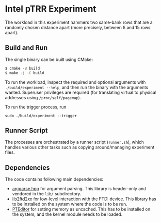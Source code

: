 # Intel pTRR Experiment

The workload in this experiment hammers two same-bank rows that are a randomly chosen distance apart (more precisely, between 8 and 15 rows apart).

## Build and Run

The single binary can be built using CMake:

```sh
$ cmake -B build
$ make -j -C build
```

To run the workload, inspect the required and optional arguments with
`./build/experiment --help`, and then run the binary with the arguments wanted.
Superuser privileges are required (for translating virtual to physical addresses
using `/proc/self/pagemap`).

To run the trigger process, run
```
sudo ./build/experiment --trigger
```

## Runner Script

The processes are orchestrated by a runner script (`runner.sh`), which handles
various other tasks such as copying around/managing experiment files.

## Dependencies

The code contains following main dependencies:

* [argparse.hpp](https://github.com/p-ranav/argparse) for argument parsing.
  This library is header-only and vendored in the `lib/` subdirectory.
* [lib2ftd2xx](https://ftdichip.com/drivers/d2xx-drivers/) for low-level 
  interaction with the FTDI device. This library has to be installed on the
  system where the code is to be run.
* [PTEditor](https://github.com/misc0110/PTEditor) for setting memory as
  uncached. This has to be installed on the system, and the kernel module needs
  to be loaded.
